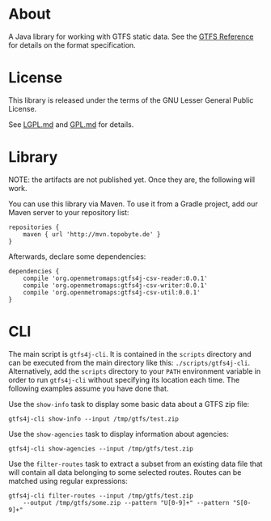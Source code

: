 # About

A Java library for working with GTFS static data.
See the [GTFS Reference](http://gtfs.org/reference/) for details on the
format specification.

# License

This library is released under the terms of the GNU Lesser General Public
License.

See  [LGPL.md](LGPL.md) and [GPL.md](GPL.md) for details.

# Library

NOTE: the artifacts are not published yet. Once they are, the following will
work.

You can use this library via Maven. To use it from a Gradle project,
add our Maven server to your repository list:

    repositories {
        maven { url 'http://mvn.topobyte.de' }
    }

Afterwards, declare some dependencies:

    dependencies {
        compile 'org.openmetromaps:gtfs4j-csv-reader:0.0.1'
        compile 'org.openmetromaps:gtfs4j-csv-writer:0.0.1'
        compile 'org.openmetromaps:gtfs4j-csv-util:0.0.1'
    }

# CLI

The main script is `gtfs4j-cli`. It is contained in the `scripts` directory
and can be executed from the main directory like this:
`./scripts/gtfs4j-cli`. Alternatively, add the `scripts` directory to your
`PATH` environment variable in order to run `gtfs4j-cli` without specifying
its location each time. The following examples assume you have done that.

Use the `show-info` task to display some basic data about a GTFS zip file:

    gtfs4j-cli show-info --input /tmp/gtfs/test.zip

Use the `show-agencies` task to display information about agencies:

    gtfs4j-cli show-agencies --input /tmp/gtfs/test.zip

Use the `filter-routes` task to extract a subset from an existing data file
that will contain all data belonging to some selected routes.
Routes can be matched using regular expressions:

    gtfs4j-cli filter-routes --input /tmp/gtfs/test.zip
        --output /tmp/gtfs/some.zip --pattern "U[0-9]+" --pattern "S[0-9]+"
